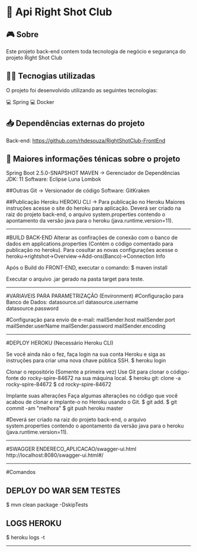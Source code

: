 # 👀 Api Right Shot Club

## 🎮️ Sobre
Este projeto back-end contem toda tecnologia de negócio e segurança do projeto Right Shot Club

## 👨‍💻️ Tecnogias utilizadas
O projeto foi desenvolvido utilizando as seguintes tecnologias:

💻️ Spring
💻️ Docker

## :inbox_tray: Dependências externas do projeto
Back-end: https://github.com/rhdesouza/RightShotClub-FrontEnd

## :closed_book: Maiores informações ténicas sobre o projeto

Spring Boot 2.5.0-SNAPSHOT
MAVEN -> Gerenciador de Dependências
JDK: 11
Software: Eclipse Luna
Lombok

##Outras
Git -> Versionador de código
Software: GitKraken

##Publicação Heroku
HEROKU CLI -> Para publicação no Heroku
Maiores instruções acesse o site do heroku para aplicação.
Deverá ser criado na raiz do projeto back-end, o arquivo system.properties contendo o apontamento da versão java para o heroku (java.runtime.version=11).
____________________________________________________________________
#BUILD BACK-END
Alterar as confirações de conexão com o banco de dados em applications.properties (Contém o código comentado para publicação no heroku).
Para cosultar as novas configurações acesse o heroku->rightshot->Overview->Add-ons(Banco)->Connection Info

Após o Build do FRONT-END, executar o comando:
$ maven install

Executar o arquivo .jar gerado na pasta target para teste.
____________________________________________________________________
#VARIAVEIS PARA PARAMETRIZAÇÃO (Environment)
#Configuração para Banco de Dados:
datasource.url
datasource.username
datasource.password

#Configuração para envio de e-mail:
mailSender.host
mailSender.port
mailSender.userName
mailSender.password
mailSender.encoding

____________________________________________________________________
#DEPLOY HEROKU (Necessário Heroku CLI)

Se você ainda não o fez, faça login na sua conta Heroku e siga as instruções para criar uma nova chave pública SSH.
$ heroku login

Clonar o repositório (Somente a primeira vez)
Use Git para clonar o código-fonte do rocky-spire-84672 na sua máquina local.
$ heroku git: clone -a rocky-spire-84672
$ cd rocky-spire-84672

Implante suas alterações
Faça algumas alterações no código que você acabou de clonar e implante-o no Heroku usando o Git.
$ git add.
$ git commit -am "melhora"
$ git push heroku master

#Deverá ser criado na raiz do projeto back-end, o arquivo system.properties contendo o apontamento da versão java para o heroku (java.runtime.version=11).
____________________________________________________________________
#SWAGGER
ENDERECO_APLICACAO/swagger-ui.html
http://localhost:8080/swagger-ui.html#/
____________________________________________________________________
#Comandos
## DEPLOY DO WAR SEM TESTES
$ mvn clean package -DskipTests

## LOGS HEROKU
$ heroku logs -t
___________________________________________________________________